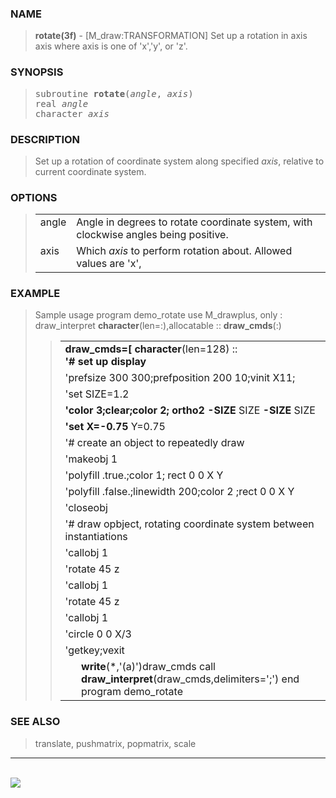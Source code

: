 <?
<body>
  <a name="top" id="top"></a>
  <div id="Container">
    <div id="Content">
      <div class="c333">
      </div><a name="0"></a>
      <h3><a name="0">NAME</a></h3>
      <blockquote>
        <b>rotate(3f)</b> - [M_draw:TRANSFORMATION] Set up a rotation in axis axis where axis is one of 'x','y', or 'z'. <b></b>
      </blockquote><a name="contents" id="contents"></a>
      <h3><a name="6">SYNOPSIS</a></h3>
      <blockquote>
        <pre>
subroutine <b>rotate</b>(<i>angle</i>, <i>axis</i>)
real <i>angle</i>
character <i>axis</i>
</pre>
      </blockquote><a name="2"></a>
      <h3><a name="2">DESCRIPTION</a></h3>
      <blockquote>
        <p>Set up a rotation of coordinate system along specified <i>axis</i>, relative to current coordinate system.</p>
      </blockquote><a name="3"></a>
      <h3><a name="3">OPTIONS</a></h3>
      <blockquote>
        <table cellpadding="3">
          <tr valign="top">
            <td class="c334" width="6%" nowrap="nowrap">angle</td>
            <td valign="bottom">Angle in degrees to rotate coordinate system, with clockwise angles being positive.</td>
          </tr>
          <tr valign="top">
            <td class="c334" width="6%" nowrap="nowrap">axis</td>
            <td valign="bottom">Which <i>axis</i> to perform rotation about. Allowed values are 'x',</td>
          </tr>
        </table>
      </blockquote><a name="4"></a>
      <h3><a name="4">EXAMPLE</a></h3>
      <blockquote>
        Sample usage program demo_rotate use M_drawplus, only : draw_interpret <b>character</b>(len=:),allocatable :: <b>draw_cmds</b>(:)
        <blockquote>
          <table cellpadding="3">
            <!-- tsb: Sample usage
 -->
            <tr valign="top">
              <td colspan="2"><b>draw_cmds=[</b> <b>character</b>(len=128) :: <!-- Consumed .TP -->
              <br />
              <b>'# set up display</b></td>
            </tr>
            <tr valign="top">
              <td class="c335" colspan="2">'prefsize 300 300;prefposition 200 10;vinit X11;</td>
            </tr>
            <tr valign="top">
              <td class="c335" colspan="2">'set SIZE=1.2</td>
            </tr>
            <tr valign="top">
              <td colspan="2"><b>'color 3;clear;color 2; ortho2</b> <b>-SIZE</b> SIZE <b>-SIZE</b> SIZE</td>
            </tr>
            <tr valign="top">
              <td colspan="2"><b>'set X=</b><b>-0.75</b> Y=0.75</td>
            </tr>
            <tr valign="top">
              <td class="c335" colspan="2">'# create an object to repeatedly draw</td>
            </tr>
            <tr valign="top">
              <td class="c335" colspan="2">'makeobj 1</td>
            </tr>
            <tr valign="top">
              <td class="c335" colspan="2">'polyfill .true.;color 1; rect 0 0 X Y</td>
            </tr>
            <tr valign="top">
              <td class="c335" colspan="2">'polyfill .false.;linewidth 200;color 2 ;rect 0 0 X Y</td>
            </tr>
            <tr valign="top">
              <td class="c335" colspan="2">'closeobj</td>
            </tr>
            <tr valign="top">
              <td class="c335" colspan="2">'# draw opbject, rotating coordinate system between instantiations</td>
            </tr>
            <tr valign="top">
              <td class="c335" colspan="2">'callobj 1</td>
            </tr>
            <tr valign="top">
              <td class="c335" colspan="2">'rotate 45 z</td>
            </tr>
            <tr valign="top">
              <td class="c335" colspan="2">'callobj 1</td>
            </tr>
            <tr valign="top">
              <td class="c335" colspan="2">'rotate 45 z</td>
            </tr>
            <tr valign="top">
              <td class="c335" colspan="2">'callobj 1</td>
            </tr>
            <tr valign="top">
              <td class="c335" colspan="2">'circle 0 0 X/3</td>
            </tr>
            <tr valign="top">
              <td class="c335" colspan="2">'getkey;vexit</td>
            </tr>
            <tr valign="top">
              <td width="6%"></td>
              <td><b>write</b>(*,'(a)')draw_cmds call <b>draw_interpret</b>(draw_cmds,delimiters=';') end program demo_rotate</td>
            </tr>
          </table>
        </blockquote>
      </blockquote><a name="5"></a>
      <h3><a name="5">SEE ALSO</a></h3>
      <blockquote>
        translate, pushmatrix, popmatrix, scale
      </blockquote>
      <hr />
      <br />
      <div class="c333"><img src="../images/rotate.3m_draw.gif" /></div>
    </div>
  </div>
</body>
